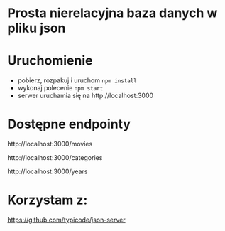 # Prosta nierelacyjna baza danych w pliku json

# Uruchomienie
- pobierz, rozpakuj i uruchom `npm install`
- wykonaj polecenie `npm start`
- serwer uruchamia się na http://localhost:3000

# Dostępne endpointy
http://localhost:3000/movies

http://localhost:3000/categories

http://localhost:3000/years

# Korzystam z:
https://github.com/typicode/json-server
